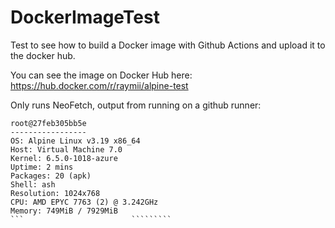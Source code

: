 # DockerImageTest

Test to see how to build a Docker image with Github Actions and upload it to the docker hub.

You can see the image on Docker Hub here: https://hub.docker.com/r/raymii/alpine-test

Only runs NeoFetch, output from running on a github runner:

```
root@27feb305bb5e 
----------------- 
OS: Alpine Linux v3.19 x86_64 
Host: Virtual Machine 7.0 
Kernel: 6.5.0-1018-azure 
Uptime: 2 mins 
Packages: 20 (apk) 
Shell: ash 
Resolution: 1024x768 
CPU: AMD EPYC 7763 (2) @ 3.242GHz 
Memory: 749MiB / 7929MiB 
```                        `````````